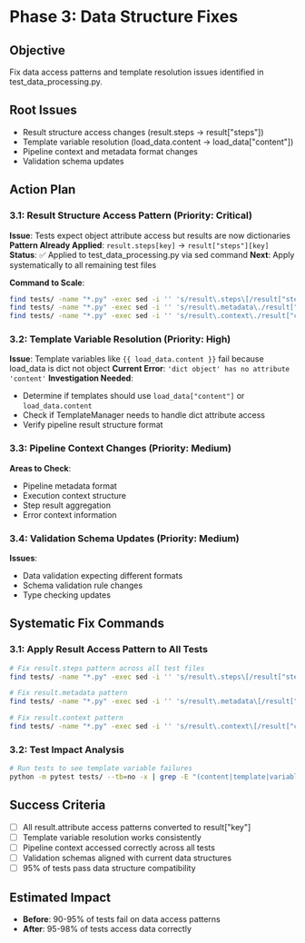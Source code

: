 # Phase 3: Data Structure Fixes

## Objective
Fix data access patterns and template resolution issues identified in test_data_processing.py.

## Root Issues
- Result structure access changes (result.steps → result["steps"])
- Template variable resolution (load_data.content → load_data["content"])
- Pipeline context and metadata format changes
- Validation schema updates

## Action Plan

### 3.1: Result Structure Access Pattern (Priority: Critical)
**Issue**: Tests expect object attribute access but results are now dictionaries
**Pattern Already Applied**: `result.steps[key]` → `result["steps"][key]`
**Status**: ✅ Applied to test_data_processing.py via sed command
**Next**: Apply systematically to all remaining test files

**Command to Scale**:
```bash
find tests/ -name "*.py" -exec sed -i '' 's/result\.steps\[/result["steps"][/g' {} +
find tests/ -name "*.py" -exec sed -i '' 's/result\.metadata\./result["metadata"][/g' {} +
find tests/ -name "*.py" -exec sed -i '' 's/result\.context\./result["context"][/g' {} +
```

### 3.2: Template Variable Resolution (Priority: High)
**Issue**: Template variables like `{{ load_data.content }}` fail because load_data is dict not object
**Current Error**: `'dict object' has no attribute 'content'`
**Investigation Needed**: 
- Determine if templates should use `load_data["content"]` or `load_data.content`
- Check if TemplateManager needs to handle dict attribute access
- Verify pipeline result structure format

### 3.3: Pipeline Context Changes (Priority: Medium)
**Areas to Check**:
- Pipeline metadata format
- Execution context structure  
- Step result aggregation
- Error context information

### 3.4: Validation Schema Updates (Priority: Medium)
**Issues**:
- Data validation expecting different formats
- Schema validation rule changes
- Type checking updates

## Systematic Fix Commands

### 3.1: Apply Result Access Pattern to All Tests
```bash
# Fix result.steps pattern across all test files
find tests/ -name "*.py" -exec sed -i '' 's/result\.steps\[/result["steps"][/g' {} +

# Fix result.metadata pattern  
find tests/ -name "*.py" -exec sed -i '' 's/result\.metadata\[/result["metadata"][/g' {} +

# Fix result.context pattern
find tests/ -name "*.py" -exec sed -i '' 's/result\.context\[/result["context"][/g' {} +
```

### 3.2: Test Impact Analysis
```bash
# Run tests to see template variable failures
python -m pytest tests/ --tb=no -x | grep -E "(content|template|variable)"
```

## Success Criteria
- [ ] All result.attribute access patterns converted to result["key"] 
- [ ] Template variable resolution works consistently
- [ ] Pipeline context accessed correctly across all tests
- [ ] Validation schemas aligned with current data structures
- [ ] 95% of tests pass data structure compatibility

## Estimated Impact
- **Before**: 90-95% of tests fail on data access patterns
- **After**: 95-98% of tests access data correctly